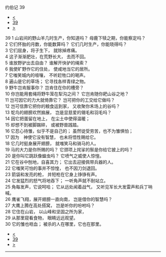 ﻿





 约伯记 39




* [<](bible/JOB38.md)
* [39](bible/JOB.md)
* [>](bible/JOB40.md)



 
39 
1 山岩间的野山羊几时生产，你知道吗？ 母鹿下犊之期，你能察定吗？  
2 它们怀胎的月数，你能数算吗？ 它们几时生产，你能晓得吗？  
3 它们屈身，将子生下， 就除掉疼痛。  
4 这子渐渐肥壮，在荒野长大， 去而不回。     
5 谁放野驴出去自由？ 谁解开快驴的绳索？  
6 我使旷野作它的住处， 使咸地当它的居所。  
7 它嗤笑城内的喧嚷， 不听赶牲口的喝声。  
8 遍山是它的草场； 它寻找各样青绿之物。     
9 野牛岂肯服事你？ 岂肯住在你的槽旁？  
10 你岂能用套绳将野牛笼在犁沟之间？ 它岂肯随你耙山谷之地？  
11 岂可因它的力大就倚靠它？ 岂可把你的工交给它做吗？  
12 岂可信靠它把你的粮食运到家， 又收聚你禾场上的谷吗？     
13 鸵鸟的翅膀欢然搧展， 岂是显慈爱的翎毛和羽毛吗？  
14 因它把蛋留在地上， 在尘土中使得温暖；  
15 却想不到被脚踹碎， 或被野兽践踏。  
16 它忍心待雏，似乎不是自己的； 虽然徒受劳苦，也不为雏惧怕；  
17 因为　神使它没有智慧， 也未将悟性赐给它。  
18 它几时挺身展开翅膀， 就嗤笑马和骑马的人。     
19 马的大力是你所赐的吗？ 它颈项上挓挲的鬃是你给它披上的吗？  
20 是你叫它跳跃像蝗虫吗？ 它喷气之威使人惊惶。  
21 它在谷中刨地，自喜其力； 它出去迎接佩带兵器的人。  
22 它嗤笑可怕的事并不惊惶， 也不因刀剑退回。  
23 箭袋和发亮的枪， 并短枪在它身上铮铮有声。  
24 它发猛烈的怒气将地吞下； 一听角声就不耐站立。  
25 角每发声，它说呵哈； 它从远处闻着战气， 又听见军长大发雷声和兵丁呐喊。     
26 鹰雀飞翔，展开翅膀一直向南， 岂是借你的智慧吗？  
27 大鹰上腾在高处搭窝， 岂是听你的吩咐吗？  
28 它住在山岩， 以山峰和坚固之所为家，  
29 从那里窥看食物， 眼睛远远观望。  
30 它的雏也咂血； 被杀的人在哪里，它也在那里。 
* [<](bible/JOB38.md)
* [39](bible/JOB.md)
* [>](bible/JOB40.md)





---









